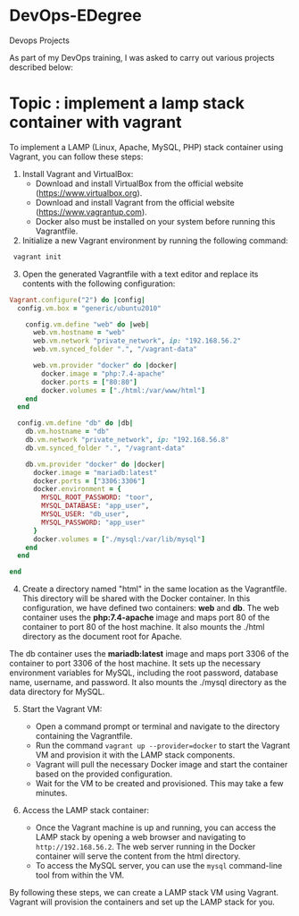 # DevOps-EDegree
Devops Projects

As part of my DevOps training, I was asked to carry out various projects described below:

# Topic : implement a lamp stack container with vagrant

To implement a LAMP (Linux, Apache, MySQL, PHP) stack container using Vagrant, you can follow these steps:

1. Install Vagrant and VirtualBox:
   - Download and install VirtualBox from the official website (https://www.virtualbox.org).
   - Download and install Vagrant from the official website (https://www.vagrantup.com).
   - Docker also must be installed on your system before running this Vagrantfile.
2. Initialize a new Vagrant environment by running the following command:
```csharp
 vagrant init
```
3. Open the generated Vagrantfile with a text editor and replace its contents with the following configuration:

```ruby
Vagrant.configure("2") do |config|
  config.vm.box = "generic/ubuntu2010"

    config.vm.define "web" do |web|
      web.vm.hostname = "web"
      web.vm.network "private_network", ip: "192.168.56.2"
      web.vm.synced_folder ".", "/vagrant-data"

      web.vm.provider "docker" do |docker|
        docker.image = "php:7.4-apache"
        docker.ports = ["80:80"]
        docker.volumes = ["./html:/var/www/html"]  
    end  
  end

  config.vm.define "db" do |db|
    db.vm.hostname = "db"
    db.vm.network "private_network", ip: "192.168.56.8"
    db.vm.synced_folder ".", "/vagrant-data"

    db.vm.provider "docker" do |docker|
      docker.image = "mariadb:latest"
      docker.ports = ["3306:3306"]
      docker.environment = {
        MYSQL_ROOT_PASSWORD: "toor",
        MYSQL_DATABASE: "app_user",
        MYSQL_USER: "db_user",
        MYSQL_PASSWORD: "app_user"
      }
      docker.volumes = ["./mysql:/var/lib/mysql"]
    end
  end

end

```
4. Create a directory named "html" in the same location as the Vagrantfile. This directory will be shared with the Docker container.
In this configuration, we have defined two containers: **web** and **db**. The web container uses the **php:7.4-apache** image and maps port 80 of the container to port 80 of the host machine. It also mounts the ./html directory as the document root for Apache.

The db container uses the **mariadb:latest** image and maps port 3306 of the container to port 3306 of the host machine. It sets up the necessary environment variables for MySQL, including the root password, database name, username, and password. It also mounts the ./mysql directory as the data directory for MySQL.

5. Start the Vagrant VM:
   - Open a command prompt or terminal and navigate to the directory containing the Vagrantfile.
   - Run the command `vagrant up --provider=docker` to start the Vagrant VM and provision it with the LAMP stack components.
   - Vagrant will pull the necessary Docker image and start the container based on the provided configuration.
   - Wait for the VM to be created and provisioned. This may take a few minutes.

6. Access the LAMP stack container:
   - Once the Vagrant machine is up and running, you can access the LAMP stack by opening a web browser and navigating to  `http://192.168.56.2`. The web server running in the Docker container will serve the content from the html directory.
   - To access the MySQL server, you can use the `mysql` command-line tool from within the VM.

By following these steps, we can create a LAMP stack VM using Vagrant. Vagrant will provision the containers and set up the LAMP stack for you.